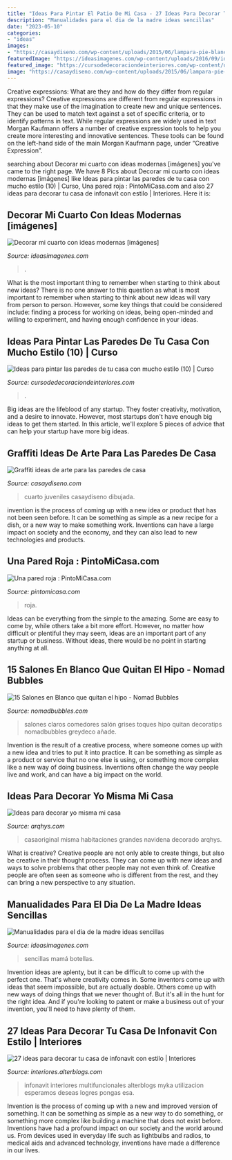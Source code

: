 ```yaml
---
title: "Ideas Para Pintar El Patio De Mi Casa - 27 Ideas Para Decorar Tu Casa De Infonavit Con Estilo"
description: "Manualidades para el dia de la madre ideas sencillas"
date: "2023-05-10"
categories:
- "ideas"
images:
- "https://casaydiseno.com/wp-content/uploads/2015/06/lampara-pie-blanca-dormitorio-cama-grande-pared-dibujada.jpg"
featuredImage: "https://ideasimagenes.com/wp-content/uploads/2016/09/ideas-para-decorar-tu-cuarto_opt.jpg"
featured_image: "https://cursodedecoraciondeinteriores.com/wp-content/uploads/2017/01/Ideas-para-pintar-las-paredes-de-tu-casa-con-mucho-estilo-10.jpg"
image: "https://casaydiseno.com/wp-content/uploads/2015/06/lampara-pie-blanca-dormitorio-cama-grande-pared-dibujada.jpg"
---
```



Creative expressions: What are they and how do they differ from regular expressions?
Creative expressions are different from regular expressions in that they make use of the imagination to create new and unique sentences. They can be used to match text against a set of specific criteria, or to identify patterns in text.
While regular expressions are widely used in text Morgan Kaufmann offers a number of creative expression tools to help you create more interesting and innovative sentences. These tools can be found on the left-hand side of the main Morgan Kaufmann page, under “Creative Expression”.

	

		
searching about Decorar mi cuarto con ideas modernas [imágenes] you've came to the right page. We have 8 Pics about Decorar mi cuarto con ideas modernas [imágenes] like Ideas para pintar las paredes de tu casa con mucho estilo (10) | Curso, Una pared roja : PintoMiCasa.com and also 27 ideas para decorar tu casa de infonavit con estilo | Interiores. Here it is:
		
    
## Decorar Mi Cuarto Con Ideas Modernas [imágenes]

<img loading=lazy src="https://ideasimagenes.com/wp-content/uploads/2016/09/ideas-para-decorar-tu-cuarto_opt.jpg" onerror="this.onerror=null;this.src='https://tse1.mm.bing.net/th?id=OIP.Uoo8SoWrLTQ8B65C4eAWsAHaEO&amp;pid=15.1';" alt="Decorar mi cuarto con ideas modernas [imágenes]">

_Source: ideasimagenes.com_

>. 

	

What is the most important thing to remember when starting to think about new ideas?
There is no one answer to this question as what is most important to remember when starting to think about new ideas will vary from person to person. However, some key things that could be considered include: finding a process for working on ideas, being open-minded and willing to experiment, and having enough confidence in your ideas.

    
## Ideas Para Pintar Las Paredes De Tu Casa Con Mucho Estilo (10) | Curso

<img loading=lazy src="https://cursodedecoraciondeinteriores.com/wp-content/uploads/2017/01/Ideas-para-pintar-las-paredes-de-tu-casa-con-mucho-estilo-10.jpg" onerror="this.onerror=null;this.src='https://tse2.mm.bing.net/th?id=OIP.MM_aDBwWCftjRKWeVNVxTAHaJ3&amp;pid=15.1';" alt="Ideas para pintar las paredes de tu casa con mucho estilo (10) | Curso">

_Source: cursodedecoraciondeinteriores.com_

>. 

	

Big ideas are the lifeblood of any startup. They foster creativity, motivation, and a desire to innovate. However, most startups don't have enough big ideas to get them started. In this article, we'll explore 5 pieces of advice that can help your startup have more big ideas.

    
## Graffiti Ideas De Arte Para Las Paredes De Casa

<img loading=lazy src="https://casaydiseno.com/wp-content/uploads/2015/06/lampara-pie-blanca-dormitorio-cama-grande-pared-dibujada.jpg" onerror="this.onerror=null;this.src='https://tse1.mm.bing.net/th?id=OIP.5R8ARTbGXExUbVPfdWlKWQHaFj&amp;pid=15.1';" alt="Graffiti ideas de arte para las paredes de casa">

_Source: casaydiseno.com_

>cuarto juveniles casaydiseno dibujada. 

	

invention is the process of coming up with a new idea or product that has not been seen before. It can be something as simple as a new recipe for a dish, or a new way to make something work. Inventions can have a large impact on society and the economy, and they can also lead to new technologies and products.

    
## Una Pared Roja : PintoMiCasa.com

<img loading=lazy src="https://1.bp.blogspot.com/_OeooQ18agRE/TDsrH5PV5QI/AAAAAAAAEzo/8HzMrznnpQw/s00/dormitorio-pared-roja.jpg" onerror="this.onerror=null;this.src='https://tse2.mm.bing.net/th?id=OIP.FdzCSqFymrWsgmFwdH56rQAAAA&amp;pid=15.1';" alt="Una pared roja : PintoMiCasa.com">

_Source: pintomicasa.com_

>roja. 

	

Ideas can be everything from the simple to the amazing. Some are easy to come by, while others take a bit more effort. However, no matter how difficult or plentiful they may seem, ideas are an important part of any startup or business. Without ideas, there would be no point in starting anything at all.

    
## 15 Salones En Blanco Que Quitan El Hipo - Nomad Bubbles

<img loading=lazy src="https://www.nomadbubbles.com/wp-content/uploads/salones-blancos.jpg" onerror="this.onerror=null;this.src='https://tse2.mm.bing.net/th?id=OIP.o7d7CEXoJlJTkMPb3txWqAHaE8&amp;pid=15.1';" alt="15 Salones en Blanco que quitan el hipo - Nomad Bubbles">

_Source: nomadbubbles.com_

>salones claros comedores salón grises toques hipo quitan decoratips nomadbubbles greydeco añade. 

	

Invention is the result of a creative process, where someone comes up with a new idea and tries to put it into practice. It can be something as simple as a product or service that no one else is using, or something more complex like a new way of doing business. Inventions often change the way people live and work, and can have a big impact on the world.

    
## Ideas Para Decorar Yo Misma Mi Casa

<img loading=lazy src="http://www.arqhys.com/wp-content/fotos/2013/02/decorado-de-interiores.jpg" onerror="this.onerror=null;this.src='https://tse4.mm.bing.net/th?id=OIP.fTv7YuDrp3rkSfGKeWKynQHaG3&amp;pid=15.1';" alt="Ideas para decorar yo misma mi casa">

_Source: arqhys.com_

>casaoriginal misma habitaciones grandes navidena decorado arqhys. 

	

What is creative?
Creative people are not only able to create things, but also be creative in their thought process. They can come up with new ideas and ways to solve problems that other people may not even think of. Creative people are often seen as someone who is different from the rest, and they can bring a new perspective to any situation.

    
## Manualidades Para El Dia De La Madre Ideas Sencillas

<img loading=lazy src="https://ideasimagenes.com/wp-content/uploads/2016/09/34e39a5818b7a643c207ae29030445a4.jpg" onerror="this.onerror=null;this.src='https://tse4.mm.bing.net/th?id=OIP.GttliQes-drZx8xtFmW0sAHaKq&amp;pid=15.1';" alt="Manualidades para el dia de la madre ideas sencillas">

_Source: ideasimagenes.com_

>sencillas mamá botellas. 

	

Invention ideas are aplenty, but it can be difficult to come up with the perfect one. That's where creativity comes in. Some inventors come up with ideas that seem impossible, but are actually doable. Others come up with new ways of doing things that we never thought of. But it's all in the hunt for the right idea. And if you're looking to patent or make a business out of your invention, you'll need to have plenty of them.

    
## 27 Ideas Para Decorar Tu Casa De Infonavit Con Estilo | Interiores

<img loading=lazy src="http://interiores.alterblogs.com/wp-content/uploads/2017/01/27-ideas-para-decorar-tu-casa-de-infonavit-con-estilo-16.jpg" onerror="this.onerror=null;this.src='https://tse4.mm.bing.net/th?id=OIP.0g0e1naMRjpicNSBLMW2pwHaFj&amp;pid=15.1';" alt="27 ideas para decorar tu casa de infonavit con estilo | Interiores">

_Source: interiores.alterblogs.com_

>infonavit interiores multifuncionales alterblogs myka utilizacion esperamos deseas logres pongas esa. 

	

Invention is the process of coming up with a new and improved version of something. It can be something as simple as a new way to do something, or something more complex like building a machine that does not exist before. Inventions have had a profound impact on our society and the world around us. From devices used in everyday life such as lightbulbs and radios, to medical aids and advanced technology, inventions have made a difference in our lives.

